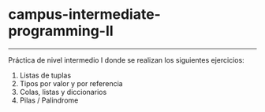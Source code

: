 # campus-intermediate-programming-II
------------------------------------
Práctica de nivel intermedio I donde se realizan los siguientes ejercicios:

  1. Listas de tuplas
  2. Tipos por valor y por referencia
  3. Colas, listas y diccionarios
  4. Pilas / Palindrome
